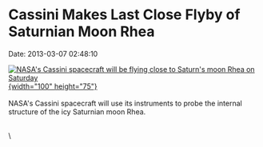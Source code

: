 Cassini Makes Last Close Flyby of Saturnian Moon Rhea
=====================================================

Date: 2013-03-07 02:48:10

[![NASA\'s Cassini spacecraft will be flying close to Saturn\'s moon
Rhea on
Saturday](http://www.jpl.nasa.gov/images/cassini/20130307/cassini20130307-th.jpg){width="100"
height="75"}](http://www.jpl.nasa.gov/news/news.cfm?release=2013-085&rn=news.xml&rst=3719)\
\
NASA\'s Cassini spacecraft will use its instruments to probe the
internal structure of the icy Saturnian moon Rhea.

\
\

